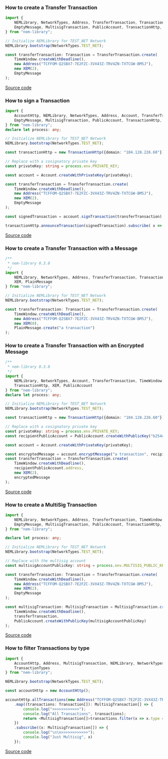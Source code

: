 ### How to create a Transfer Transaction

```typescript
import {
    NEMLibrary, NetworkTypes, Address, TransferTransaction, Transaction, TimeWindow,
    EmptyMessage, MultisigTransaction, PublicAccount, TransactionHttp, XEM
} from "nem-library";

// Initialize NEMLibrary for TEST_NET Network
NEMLibrary.bootstrap(NetworkTypes.TEST_NET);

const transferTransaction: Transaction = TransferTransaction.create(
    TimeWindow.createWithDeadline(),
    new Address("TCFFOM-Q2SBX7-7E2FZC-3VX43Z-TRV4ZN-TXTCGW-BM5J"),
    new XEM(2),
    EmptyMessage
);
```

[Source code](https://github.com/aleixmorgadas/nem-library-examples/blob/master/howto/transaction/How_to_create_a_Transfer_Transaction.ts)

### How to sign a Transaction

```typescript
import {
    AccountHttp, NEMLibrary, NetworkTypes, Address, Account, TransferTransaction, TimeWindow,
    EmptyMessage, MultisigTransaction, PublicAccount, TransactionHttp, XEM
} from "nem-library";
declare let process: any;

// Initialize NEMLibrary for TEST_NET Network
NEMLibrary.bootstrap(NetworkTypes.TEST_NET);

const transactionHttp = new TransactionHttp({domain: "104.128.226.60"});

// Replace with a cosignatory private key
const privateKey: string = process.env.PRIVATE_KEY;

const account = Account.createWithPrivateKey(privateKey);

const transferTransaction = TransferTransaction.create(
    TimeWindow.createWithDeadline(),
    new Address("TCFFOM-Q2SBX7-7E2FZC-3VX43Z-TRV4ZN-TXTCGW-BM5J"),
    new XEM(2),
    EmptyMessage
);

const signedTransaction = account.signTransaction(transferTransaction);

transactionHttp.announceTransaction(signedTransaction).subscribe( x => console.log(x));
```

[Source code](https://github.com/aleixmorgadas/nem-library-examples/blob/master/howto/transaction/How_to_sign_a_Transaction.ts)

### How to create a Transfer Transaction with a Message

```typescript
/**
 * nem-library 0.3.0
 */
import {
    NEMLibrary, NetworkTypes, Address, TransferTransaction, Transaction, TimeWindow,
    XEM, PlainMessage
} from "nem-library";

// Initialize NEMLibrary for TEST_NET Network
NEMLibrary.bootstrap(NetworkTypes.TEST_NET);

const transferTransaction: Transaction = TransferTransaction.create(
    TimeWindow.createWithDeadline(),
    new Address("TCFFOM-Q2SBX7-7E2FZC-3VX43Z-TRV4ZN-TXTCGW-BM5J"),
    new XEM(0),
    PlainMessage.create("a transaction")
);

```

### How to create a Transfer Transaction with an Encrypted Message

```typescript
/**
 * nem-library 0.3.0
 */
import {
    NEMLibrary, NetworkTypes, Account, TransferTransaction, TimeWindow,
    TransactionHttp, XEM, PublicAccount
} from "nem-library";
declare let process: any;

// Initialize NEMLibrary for TEST_NET Network
NEMLibrary.bootstrap(NetworkTypes.TEST_NET);

const transactionHttp = new TransactionHttp({domain: "104.128.226.60"});

// Replace with a cosignatory private key
const privateKey: string = process.env.PRIVATE_KEY;
const recipientPublicAccount = PublicAccount.createWithPublicKey("b254d8b2b00e1b1266eb54a6931cd7c1b0f307e41d9ebb01f025f4933758f0be");

const account = Account.createWithPrivateKey(privateKey);

const encryptedMessage = account.encryptMessage("a transaction", recipientPublicAccount);
const transferTransaction = TransferTransaction.create(
    TimeWindow.createWithDeadline(),
    recipientPublicAccount.address,
    new XEM(2),
    encryptedMessage
);


```

[Source code](https://github.com/aleixmorgadas/nem-library-examples/blob/master/howto/transaction/How_to_send_a_Transaction_with_a_Message.ts)

### How to create a MultiSig Transaction

```typescript
import {
    NEMLibrary, NetworkTypes, Address, TransferTransaction, TimeWindow,
    EmptyMessage, MultisigTransaction, PublicAccount, TransactionHttp, Transaction, XEM
} from "nem-library";

declare let process: any;

// Initialize NEMLibrary for TEST_NET Network
NEMLibrary.bootstrap(NetworkTypes.TEST_NET);

// Replace with the multisig account
const multisigAccountPublicKey: string = process.env.MULTISIG_PUBLIC_KEY;

const transferTransaction: Transaction = TransferTransaction.create(
    TimeWindow.createWithDeadline(),
    new Address("TCFFOM-Q2SBX7-7E2FZC-3VX43Z-TRV4ZN-TXTCGW-BM5J"),
    new XEM(2),
    EmptyMessage
);

const multisigTransaction: MultisigTransaction = MultisigTransaction.create(
    TimeWindow.createWithDeadline(),
    transferTransaction,
    PublicAccount.createWithPublicKey(multisigAccountPublicKey)
);
```

[Source code](https://github.com/aleixmorgadas/nem-library-examples/blob/master/howto/transaction/How_to_create_a_MultiSig_Transaction.ts)

### How to filter Transactions by type

```typescript
import {
    AccountHttp, Address, MultisigTransaction, NEMLibrary, NetworkTypes, Transaction,
    TransactionTypes
} from "nem-library";

NEMLibrary.bootstrap(NetworkTypes.TEST_NET);

const accountHttp = new AccountHttp();

accountHttp.allTransactions(new Address("TCFFOM-Q2SBX7-7E2FZC-3VX43Z-TRV4ZN-TXTCGW-BM5J"))
    .map((transactions: Transaction[]): MultisigTransaction[] => {
        console.log(">>>>>>>>>>>>");
        console.log("All Transactions", transactions);
        return <MultisigTransaction[]>transactions.filter(x => x.type == TransactionTypes.MULTISIG)
    })
    .subscribe((x: MultisigTransaction[]) => {
        console.log("\n\n>>>>>>>>>>>>");
        console.log("Just Multisig", x)
    });
```

[Source code](https://github.com/aleixmorgadas/nem-library-examples/blob/master/howto/transaction/How_to_filter_Transactions_by_type.ts)